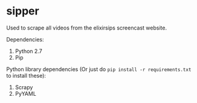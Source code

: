 sipper
======

Used to scrape all videos from the elixirsips screencast website.

Dependencies:
  1. Python 2.7
  2. Pip

Python library dependencies (Or just do `pip install -r requirements.txt` to install these):
  1. Scrapy
  2. PyYAML
